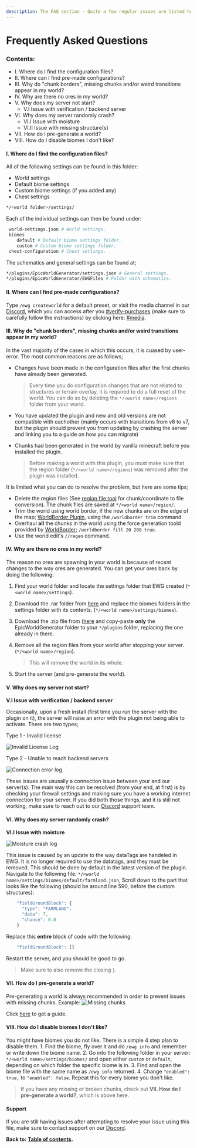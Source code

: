 ```yaml
---
description: The FAQ section - Quite a few regular issues are listed here
---
```


# Frequently Asked Questions

### Contents:

* I. Where do I find the configuration files?
* II. Where can I find pre-made configurations?
* III. Why do "chunk borders", missing chunks and/or weird transitions appear in my world?
* IV. Why are there no ores in my world?
* V. Why does my server not start?
  * V.I Issue with verification / backend server
* VI. Why does my server randomly crash?
  * VI.I Issue with moisture
  * VI.II Issue with missing structure\(s\)
* VII. How do I pre-generate a world?
* VIII. How do I disable biomes I don't like?

#### I. Where do I find the configuration files?

All of the following settings can be found in this folder:

* World settings
* Default biome settings
* Custom biome settings \(if you added any\)
* Chest settings

```bash
*/<world folder>/settings/
```

Each of the individual settings can then be found under:

```bash
 world-settings.json # World settings.
 biomes
    default # Default biome settings folder.
    custom # Custom biome settings folder.
 chest-configuration # Chest settings.
```

The schematics and general settings can be found at;

```bash
*/plugins/EpicWorldGenerator/settings.json # General settings.
*/plugins/EpicWorldGenerator/EWGFiles # Folder with schematics.
```

#### II. Where can I find pre-made configurations?

Type `/ewg createworld` for a default preset, or visit the media channel in our [Discord](https://discord.gg/Jq3ecb3), which you can access after you [\#verify-purchases](https://discordapp.com/channels/576841187256827905/588109256377499667/588110048543375391) \(make sure to carefully follow the instructions\) by clicking here: [\#media](https://discordapp.com/channels/576841187256827905/576844840847802398).

#### III. Why do "chunk borders", missing chunks and/or weird transitions appear in my world?

In the vast majority of the cases in which this occurs, it is cuased by user-error. The most common reasons are as follows;

* Changes have been made in the configuration files after the first chunks have already been generated.

  > Every time you do configuration changes that are not related to structures or terrain overlay, it is required to do a full reset of the world. You can do so by deleting the `*/<world name>/regions` folder from your world.

* You have updated the plugin and new and old versions are not compatible with eachother \(mainly occurs with transitions from v6 to v7, but the plugin should prevent you from updating by crashing the server and linking you to a guide on how you can migrate\)
* Chunks had been generated in the world by vanilla minecraft before you installed the plugin.

  > Before making a world with this plugin, you must make sure that the region folder \(`*/<world name>/regions`\) was removed after the plugin was installed.

It is limited what you can do to resolve the problem, but here are some tips;

* Delete the region files \(See [region file tool](https://dinnerbone.com/minecraft/tools/coordinates/) for chunk/coordinate to file conversion\). The chunk files are saved at `*/<world name>/region/`.
* Trim the world using world border, if the new chunks are on the edge of the map; [WorldBorder Plugin](https://www.spigotmc.org/resources/worldborder.60905/), using the `/worldborder trim` command.
* Overhaul **all** the chunks in the world using the force generation toold provided by [WorldBorder](https://www.spigotmc.org/resources/worldborder.60905/); `/worldborder fill 20 208 true`.
* Use the world edit's `//regen` command.

#### IV. Why are there no ores in my world?

The reason no ores are spawning in your world is because of recent changes to the way ores are generated. You can get your ores back by doing the following:

1. Find your world folder and locate the settings folder that EWG created \(`*<world name>/settings`\).
2. Download the .rar folder from [here](https://discord.com/channels/576841187256827905/576844840847802398/711257243953266755) and replace the biomes folders in the settings folder with its contents. \(`*/<world name>/settings/biomes`\).
3. Download the .zip file from \([here](https://1drv.ms/u/s!AmrRJ70wu8OUgZFrT8lExKbsl8NSmw?e=CgumZH) and copy-paste **only** the EpicWorldGenerator folder to your `*/plugins` folder, replacing the one already in there.
4. Remove all the region files from your world after stopping your server. \(`*/<world name>/region`\).

   > This will remove the world in its whole.

5. Start the server \(and pre-generate the world\).

#### V. Why does my server not start?

**V.I Issue with verification / backend server**

Occasionally, upon a fresh install \(first time you run the server with the plugin on it\), the server will raise an error with the plugin not being able to activate. There are two types;   
  
Type 1 - Invalid license

 ![Invalid License Log](https://i.imgur.com/xzs3tsy.png)   
  
Type 2 - Unable to reach backend servers

 ![Connection error log](https://i.imgur.com/xnjGbb1.png)

These issues are ususally a connection issue between your and our server\(s\). The main way this can be resolved \(from your end, at first\) is by checking your firewall settings and making sure you have a working internet connection for your server. If you did both those things, and it is still not working, make sure to reach out to our [Discord](https://discord.gg/Jq3ecb3) support team.

#### VI. Why does my server randomly crash?

**VI.I Issue with moisture**

![Moisture crash log](https://i.imgur.com/3vTriQt.png) 

This issue is caused by an update to the way dataTags are handeled in EWG. It is no longer required to use the datatags, and they must be removed. This should be done by default in the latest version of the plugin. Navigate to the following file: `*/<world name>/settings/biomes/default/farmland.json`, Scroll down to the part that looks like the following \(should be around line 590, before the custom structures\):

```javascript
    "fieldGroundBlock": {
      "type": "FARMLAND",
      "data": 7,
      "chance": 0.0
    }
```

Replace this **entire** block of code with the following:

```javascript
    "fieldGroundBlock": []
```

Restart the server, and you should be good to go.

> Make sure to also remove the closing `}`.

#### VII. How do I pre-generate a world?

Pre-generating a world is always recommended in order to prevent issues with missing chunks. Example: ![Missing chunks](https://i.imgur.com/PGN28u3.png)

Click [here](beginner/pre-generation.md) to get a guide.

#### VIII. How do I disable biomes I don't like?

You might have biomes you do not like. There is a simple 4 step plan to disable them. 1. Find the biome, fly over it and do `/ewg info` and remember or write down the biome name. 2. Go into the following folder in your server: `*/<world name>/settings/biomes/` and open either `custom` or `default`, depending on which folder the specific biome is in. 3. Find and open the biome file with the same name as `/ewg info` returned. 4. Change `"enabled": true,` to `"enabled": false`. Repeat this for every biome you don't like.

> If you have any missing or broken chunks, check out **VII. How do I pre-generate a world?**, which is above here.

#### Support

If you are still having issues after attempting to resolve your issue using this file, make sure to contact support on our [Discord](https://discord.gg/Jq3ecb3).

**Back to:** [**Table of contents**](https://docs.dynamic-bytes.com/table-of-contents)**.**

